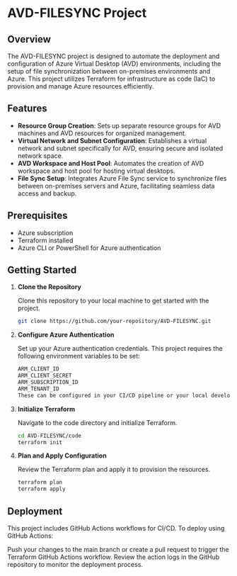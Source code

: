 # AVD-FILESYNC Project

## Overview

The AVD-FILESYNC project is designed to automate the deployment and configuration of Azure Virtual Desktop (AVD) environments, including the setup of file synchronization between on-premises environments and Azure. This project utilizes Terraform for infrastructure as code (IaC) to provision and manage Azure resources efficiently.

## Features

- **Resource Group Creation**: Sets up separate resource groups for AVD machines and AVD resources for organized management.
- **Virtual Network and Subnet Configuration**: Establishes a virtual network and subnet specifically for AVD, ensuring secure and isolated network space.
- **AVD Workspace and Host Pool**: Automates the creation of AVD workspace and host pool for hosting virtual desktops.
- **File Sync Setup**: Integrates Azure File Sync service to synchronize files between on-premises servers and Azure, facilitating seamless data access and backup.

## Prerequisites

- Azure subscription
- Terraform installed
- Azure CLI or PowerShell for Azure authentication

## Getting Started

1. **Clone the Repository**

   Clone this repository to your local machine to get started with the project.

   ```sh
   git clone https://github.com/your-repository/AVD-FILESYNC.git
   ````
2. **Configure Azure Authentication**

   Set up your Azure authentication credentials. This project requires the following environment variables to be set:
   
   ```sh
   ARM_CLIENT_ID
   ARM_CLIENT_SECRET
   ARM_SUBSCRIPTION_ID
   ARM_TENANT_ID
   These can be configured in your CI/CD pipeline or your local development environment.
   ````

3. **Initialize Terraform**

   Navigate to the code directory and initialize Terraform.
      
   ```sh
   cd AVD-FILESYNC/code
   terraform init
   ```

4. **Plan and Apply Configuration**

   Review the Terraform plan and apply it to provision the resources.
   
   ```sh
   terraform plan
   terraform apply
   ````
   
## Deployment
This project includes GitHub Actions workflows for CI/CD. To deploy using GitHub Actions:

Push your changes to the main branch or create a pull request to trigger the Terraform GitHub Actions workflow.
Review the action logs in the GitHub repository to monitor the deployment process.


